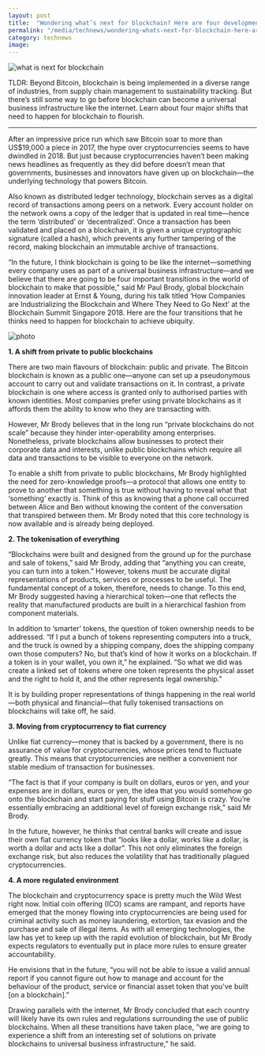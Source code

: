 ```yaml
---
layout: post
title:  "Wondering what’s next for blockchain? Here are four developments on the horizon"
permalink: "/media/technews/wondering-whats-next-for-blockchain-here-are-four-developments-on-the-horizon"
category: technews
image: 
---
```


![what is next for blockchain]({{site.baseurl}}/images/technews/wondering-whats-next-for-blockchain-here-are-four-developments-on-the-horizon-part-1.png)

TLDR: Beyond Bitcoin, blockchain is being implemented in a diverse range of industries, from supply chain management to sustainability tracking. But there’s still some way to go before blockchain can become a universal business infrastructure like the internet. Learn about four major shifts that need to happen for blockchain to flourish. 

---

After an impressive price run which saw Bitcoin soar to more than US$19,000 a piece in 2017, the hype over cryptocurrencies seems to have dwindled in 2018. But just because cryptocurrencies haven’t been making news headlines as frequently as they did before doesn’t mean that governments, businesses and innovators have given up on blockchain—the underlying technology that powers Bitcoin.

Also known as distributed ledger technology, blockchain serves as a digital record of transactions among peers on a network. Every account holder on the network owns a copy of the ledger that is updated in real time—hence the term ‘distributed’ or ‘decentralized’. Once a transaction has been validated and placed on a blockchain, it is given a unique cryptographic signature (called a hash), which prevents any further tampering of the record, making blockchain an immutable archive of transactions.

“In the future, I think blockchain is going to be like the internet—something every company uses as part of a universal business infrastructure—and we believe that there are going to be four important transitions in the world of blockchain to make that possible,” said Mr Paul Brody, global blockchain innovation leader at Ernst & Young, during his talk titled ‘How Companies are Industrializing the Blockchain and Where They Need to Go Next’ at the Blockchain Summit Singapore 2018. Here are the four transitions that he thinks need to happen for blockchain to achieve ubiquity.

![photo]({{site.baseurl}}/images/technews/wondering-whats-next-for-blockchain-here-are-four-developments-on-the-horizon-part-2.jpg)


**1. A shift from private to public blockchains**

There are two main flavours of blockchain: public and private. The Bitcoin blockchain is known as a public one—anyone can set up a pseudonymous account to carry out and validate transactions on it. In contrast, a private blockchain is one where access is granted only to authorised parties with known identities. Most companies prefer using private blockchains as it affords them the ability to know who they are transacting with.

However, Mr Brody believes that in the long run “private blockchains do not scale” because they hinder inter-operability among enterprises. Nonetheless, private blockchains allow businesses to protect their corporate data and interests, unlike public blockchains which require all data and transactions to be visible to everyone on the network.

To enable a shift from private to public blockchains, Mr Brody highlighted the need for zero-knowledge proofs—a protocol that allows one entity to prove to another that something is true without having to reveal what that ‘something’ exactly is. Think of this as knowing that a phone call occurred between Alice and Ben without knowing the content of the conversation that transpired between them. Mr Brody noted that this core technology is now available and is already being deployed.


**2. The tokenisation of everything**

“Blockchains were built and designed from the ground up for the purchase and sale of tokens,” said Mr Brody, adding that “anything you can create, you can turn into a token.” However, tokens must be accurate digital representations of products, services or processes to be useful. The fundamental concept of a token, therefore, needs to change. To this end, Mr Brody suggested having a hierarchical token—one that reflects the reality that manufactured products are built in a hierarchical fashion from component materials.

In addition to ‘smarter’ tokens, the question of token ownership needs to be addressed. “If I put a bunch of tokens representing computers into a truck, and the truck is owned by a shipping company, does the shipping company own those computers? No, but that’s kind of how it works on a blockchain. If a token is in your wallet, you own it,” he explained. “So what we did was create a linked set of tokens where one token represents the physical asset and the right to hold it, and the other represents legal ownership.”

It is by building proper representations of things happening in the real world—both physical and financial—that fully tokenised transactions on blockchains will take off, he said.


**3. Moving from cryptocurrency to fiat currency**

Unlike fiat currency—money that is backed by a government, there is no assurance of value for cryptocurrencies, whose prices tend to fluctuate greatly. This means that cryptocurrencies are neither a convenient nor stable medium of transaction for businesses.

“The fact is that if your company is built on dollars, euros or yen, and your expenses are in dollars, euros or yen, the idea that you would somehow go onto the blockchain and start paying for stuff using Bitcoin is crazy. You’re essentially embracing an additional level of foreign exchange risk,” said Mr Brody.

In the future, however, he thinks that central banks will create and issue their own fiat currency token that “looks like a dollar, works like a dollar, is worth a dollar and acts like a dollar”. This not only eliminates the foreign exchange risk, but also reduces the volatility that has traditionally plagued cryptocurrencies.


**4. A more regulated environment**

The blockchain and cryptocurrency space is pretty much the Wild West right now. Initial coin offering (ICO) scams are rampant, and reports have emerged that the money flowing into cryptocurrencies are being used for criminal activity such as money laundering, extortion, tax evasion and the purchase and sale of illegal items. As with all emerging technologies, the law has yet to keep up with the rapid evolution of blockchain, but Mr Brody expects regulators to eventually put in place more rules to ensure greater accountability.

He envisions that in the future, “you will not be able to issue a valid annual report if you cannot figure out how to manage and account for the behaviour of the product, service or financial asset token that you’ve built [on a blockchain].”

Drawing parallels with the internet, Mr Brody concluded that each country will likely have its own rules and regulations surrounding the use of public blockchains. When all these transitions have taken place, “we are going to experience a shift from an interesting set of solutions on private blockchains to universal business infrastructure,” he said.
